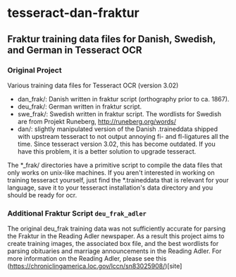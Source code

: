 # tesseract-dan-fraktur
## Fraktur training data files for Danish, Swedish, and German in Tesseract OCR

### Original Project

Various training data files for Tesseract OCR (version 3.02)

* dan_frak/: Danish written in fraktur script (orthography prior to ca. 1867).
* deu_frak/: German written in fraktur script.
* swe_frak/: Swedish written in fraktur script. The wordlists for Swedish are from 
Projekt Runeberg, http://runeberg.org/words/
* dan/: slightly manipulated version of the Danish .traineddata shipped with upstream tesseract
to not output annoying fi- and fl-ligatures all the time. Since tesseract version 3.02, this 
has become outdated. If you have this problem, it is a better solution to upgrade tesseract.

The *_frak/ directories have a primitive script to compile the data files that only works on
unix-like machines. If you aren't interested in working on training tesseract yourself, just
find the *.traineddata that is relevant for your language, save it to your tesseract
installation's data directory and you should be ready for ocr.

### Additional Fraktur Script `deu_frak_adler`

The original deu_frak training data was not sufficiently accurate for parsing the Fraktur in the Reading Adler newspaper.  As a result
this project aims to create training images, the associated box file, and the best wordlists for parsing obituaries and marriage
announcements in the Reading Adler.  For more information on the Reading Adler, please see this 
(https://chroniclingamerica.loc.gov/lccn/sn83025908/)[site]
